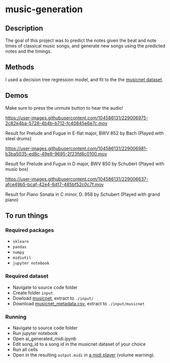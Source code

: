 # music-generation

## Description

The goal of this project was to predict the notes given the beat and note times of classical music songs, and generate new songs using the predicted notes and the timings.

## Methods

I used a decision tree regression model, and fit to the the [musicnet dataset](https://www.kaggle.com/datasets/imsparsh/musicnet-dataset "musicnet dataset").

## Demos

Make sure to press the unmute button to hear the audio!

https://user-images.githubusercontent.com/104586131/229006975-2c82e4ba-5728-4b4b-b712-fc40845e6e7c.mov

Result for Prelude and Fugue in E-flat major, BWV 852 by Bach (Played with steel drums)



https://user-images.githubusercontent.com/104586131/229006981-b3ba5035-ed8c-49e9-9695-2f23fd8c0100.mov

Result for Prelude and Fugue in D major, BWV 850 by Schubert (Played with music box)



https://user-images.githubusercontent.com/104586131/229006637-afce49b5-bcaf-42e4-8d17-485bf52c0c7f.mov

Result for Piano Sonata in C minor, D. 958 by Schubert (Played with grand piano)

## To run things
### Required packages
 - `sklearn`
 - `pandas`
 - `numpy`
 - `midiutil`
 - `jupyter notebook`
 
### Required dataset
 - Navigate to source code folder
 - Create folder `input`
 - Dowload [musicnet](https://www.kaggle.com/datasets/imsparsh/musicnet-dataset?select=musicnet), extract to `./input/`
 - Download [musicnet_metadata.csv](https://www.kaggle.com/datasets/imsparsh/musicnet-dataset?select=musicnet_metadata.csv), extract to `./input/musicnet`
 

### Running
 - Navigate to source code folder
 - Run jupyter notebook
 - Open ai_generated_midi.ipynb
 - Edit song_id to a song id in the musicnet dataset of your choice
 - Run all cells
 - Open in the resulting `output.midi` in [a midi player](https://cifkao.github.io/html-midi-player/ "online midi player (volume warning)") (volume warning).
